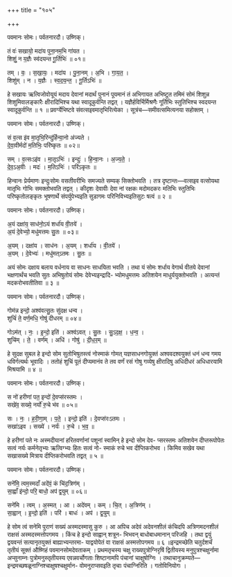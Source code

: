 +++
title = "१०५"

+++


पवमानः सोमः। पर्वतनारदौ। उष्णिक्।

तं वः॑ सखायो॒ मदा॑य पुना॒नम॒भि गा॑यत ।  
शिशुं॒ न य॒ज्ञैः स्व॑दयन्त गू॒र्तिभिः॑ ॥ ०१॥

तम् । वः॒ । स॒खा॒यः॒ । मदा॑य । पु॒ना॒नम् । अ॒भि । गा॒य॒त॒ ।  
शिशु॑म् । न । य॒ज्ञैः । स्व॒द॒य॒न्त॒ । गू॒र्तिऽभिः॑ ॥

हे सखायः ऋत्विजोवोयूयं मदाय देवानां मदार्थं पुनानं पूयमानं तं अभिगायत अभिष्टुत तमिमं सोमं शिशुन्न शिशुमिवालङ्कारैः क्षीरादिभिश्च यथा स्वादूकुर्वन्ति तद्वत् । यज्ञैर्हविर्भिर्मिश्रणैः गूर्तिभिः स्तुतिभिश्च स्वदयन्त स्वादूकुर्वन्ति ॥ १ ॥ प्रवर्ग्येभिष्टवे संवत्सइवमातृभिरित्येका । सूत्रंच—समीवत्समित्यनया सहोक्तम् ।

पवमानः सोमः। पर्वतनारदौ। उष्णिक्।

सं व॒त्स इ॑व मा॒तृभि॒रिन्दु॑र्हिन्वा॒नो अ॑ज्यते ।  
दे॒वा॒वीर्मदो॑ म॒तिभिः॒ परि॑ष्कृतः ॥ ०२॥

सम् । व॒त्सःऽइ॑व । मा॒तृऽभिः॑ । इन्दुः॑ । हि॒न्वा॒नः । अ॒ज्य॒ते॒ ।  
दे॒व॒ऽअ॒वीः । मदः॑ । म॒तिऽभिः॑ । परि॑ऽकृतः ॥

हिन्वानः प्रेर्यमाणः इन्दुःसोमः वसतीवरीभिः समज्यते सम्यक् सिक्तोभवति । तत्र दृष्टान्तः—वत्सइव वत्सोयथा मातृभिः गोभिः समक्तोभवति तद्वत् । कीदृशः देवावीः देवा नां रक्षकः मदोमदकरः मतिभिः स्तुतिभिः परिष्कृतोलङ्कृतः भूषणार्थे संपर्युपेभ्यइति सुडागमः परिनिविभ्यइतिसुटः षत्वं ॥ २ ॥

पवमानः सोमः। पर्वतनारदौ। उष्णिक्।

अ॒यं दक्षा॑य॒ साध॑नो॒ऽयं शर्धा॑य वी॒तये॑ ।  
अ॒यं दे॒वेभ्यो॒ मधु॑मत्तमः सु॒तः ॥ ०३॥

अ॒यम् । दक्षा॑य । साध॑नः । अ॒यम् । शर्धा॑य । वी॒तये॑ ।  
अ॒यम् । दे॒वेभ्यः॑ । मधु॑मत्ऽतमः । सु॒तः ॥

अयं सोमः दक्षाय बलाय वर्धनाय वा साधनः साधयिता भवति । तथा यं सोमः शर्धाय वेगार्थ वीतये देवानां भक्षणार्थंच भवति सुतः अभिषुतोयं सोमः देवेभ्यइन्द्रादि- भ्योमधुमत्तमः अतिशयेन माधुर्ययुक्तोभवति । अत्यन्तं मदकरोभवतीतिवा ॥ ३ ॥

पवमानः सोमः। पर्वतनारदौ। उष्णिक्।

गोम॑न्न इन्दो॒ अश्व॑वत्सु॒तः सु॑दक्ष धन्व ।  
शुचिं॑ ते॒ वर्ण॒मधि॒ गोषु॑ दीधरम् ॥ ०४॥

गोऽम॑त् । नः॒ । इ॒न्दो॒ इति॑ । अश्व॑ऽवत् । सु॒तः । सु॒ऽद॒क्ष॒ । ध॒न्व॒ ।  
शुचि॑म् । ते॒ । वर्ण॑म् । अधि॑ । गोषु॑ । दी॒ध॒र॒म् ॥

हे सुदक्ष सुबल हे इन्दो सोम सुतोभिषुतस्त्वं नोस्माकं गोमत् यज्ञसाधनगोयुक्तं अश्ववदश्वयुक्तं धनं धन्व गमय धविर्गत्यर्थः भूवादिः । ततोहं शुचिं पूतं दीप्यमानंव ते तव वर्णं रसं गोषु गव्येषु क्षीरादिषु अधिदीधरं अधिधारयामि मिश्रयामि ॥ ४ ॥

पवमानः सोमः। पर्वतनारदौ। उष्णिक्।

स नो॑ हरीणां पत॒ इन्दो॑ दे॒वप्स॑रस्तमः ।  
सखे॑व॒ सख्ये॒ नर्यो॑ रु॒चे भ॑व ॥ ०५॥

सः । नः॒ । ह॒री॒णा॒म् । प॒ते॒ । इन्दो॒ इति॑ । दे॒वप्स॑रःऽतमः ।  
सखा॑ऽइव । सख्ये॑ । नर्यः॑ । रु॒चे । भ॒व॒ ॥

हे हरीणां पते नः अस्मदीयानां हरितवर्णानां पशूनां स्वामिन् हे इन्दो सोम देव- प्सरस्तमः अतिशयेन दीप्तरूपोपेतः सत्वं नर्यः कर्मनेतृभ्यः ऋत्विग्भ्यः हितः सत्वं नो- स्माकं रुचे भव दीप्तिकरोभव । किमिव सखेव यथा सखासख्ये मित्राय दीप्तिकरोभवति तद्वत् ॥ ५ ॥

पवमानः सोमः। पर्वतनारदौ। उष्णिक्।

सने॑मि॒ त्वम॒स्मदाँ अदे॑वं॒ कं चि॑द॒त्रिण॑म् ।  
सा॒ह्वाँ इ॑न्दो॒ परि॒ बाधो॒ अप॑ द्व॒युम् ॥ ०६॥

सने॑मि । त्वम् । अ॒स्मत् । आ । अदे॑वम् । कम् । चि॒त् । अ॒त्रिण॑म् ।  
सा॒ह्वान् । इ॒न्दो॒ इति॑ । परि॑ । बाधः॑ । अप॑ । द्व॒युम् ॥

हे सोम त्वं सनेमि पुराणं सख्यं अस्मदस्मासु कुरु । आ अपिच अदेवं अदेवनशीलं कंचिदपि अत्रिणमदनशीलं राक्षसं अस्मदस्मत्तोपगमय । किंच हे इन्दो साह्वान् शत्रून- भिभवन् बाधोबाधमानान् परिजहि । तथा द्वयुं द्वयवन्तं सत्यानृतयुक्तं बाह्याभ्यन्तरमा- याद्वयोपेतं वा राक्षसं अस्मत्तोपगमय ॥ ६ ॥इन्द्रमच्छेति चतुर्दशर्चं तृतीयं सूक्तं औष्णिहं पवमानसोमदेवताकम् । प्रथमतृचस्य चक्षु राख्यपुत्रोग्निरृषिं द्वितीयस्य मनुपुत्रश्चक्षुर्नामा अप्सुनाम्नः पुत्रोमनुस्तृतीयस्य एवन्नवर्चोगताः शिष्टानामपि पंचानां चाक्षुषोग्निः । तथाचानुक्रम्यते—इन्द्रमच्छषळूनाग्निश्चाक्षुषश्चक्षुर्मान- वोमनुराप्सवइति तृचाः पंचाग्निरिति । गतोविनियोगः ।